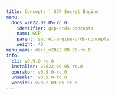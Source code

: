 ```yaml
---
title: Concepts | GCP Secret Engine
menu:
  docs_v2022.09.05-rc.0:
    identifier: gcp-crds-concepts
    name: GCP
    parent: secret-engine-crds-concepts
    weight: 40
menu_name: docs_v2022.09.05-rc.0
info:
  cli: v0.9.0-rc.0
  installer: v2022.09.05-rc.0
  operator: v0.9.0-rc.0
  unsealer: v0.9.0-rc.0
  version: v2022.09.05-rc.0
---
```


